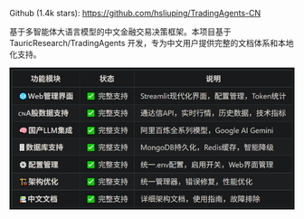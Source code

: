 Github (1.4k stars): https://github.com/hsliuping/TradingAgents-CN

基于多智能体大语言模型的中文金融交易决策框架。本项目基于 TauricResearch/TradingAgents 开发，专为中文用户提供完整的文档体系和本地化支持。

![](.02_TradingAgents-CN_images/功能.png)
